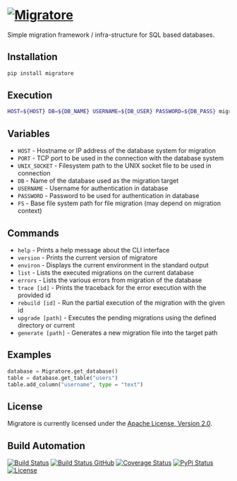 # [![Migratore](res/logo.png)](http://migratore.hive.pt)

Simple migration framework / infra-structure for SQL based databases.

## Installation

```bash
pip install migratore
```

## Execution

```bash
HOST=${HOST} DB=${DB_NAME} USERNAME=${DB_USER} PASSWORD=${DB_PASS} migratore upgrade
```

## Variables

* `HOST` - Hostname or IP address of the database system for migration
* `PORT` - TCP port to be used in the connection with the database system
* `UNIX_SOCKET` - Filesystem path to the UNIX socket file to be used in connection
* `DB` - Name of the database used as the migration target
* `USERNAME` - Username for authentication in database
* `PASSWORD` - Password to be used for authentication in database
* `FS` - Base file system path for file migration (may depend on migration context)

## Commands

* `help` - Prints a help message about the CLI interface
* `version` - Prints the current version of migratore
* `environ` - Displays the current environment in the standard output
* `list` - Lists the executed migrations on the current database
* `errors` - Lists the various errors from migration of the database
* `trace [id]` - Prints the traceback for the error execution with the provided id
* `rebuild [id]` - Run the partial execution of the migration with the given id
* `upgrade [path]` - Executes the pending migrations using the defined directory or current
* `generate [path]` - Generates a new migration file into the target path

## Examples

```python
database = Migratore.get_database()
table = database.get_table("users")
table.add_column("username", type = "text")
```

## License

Migratore is currently licensed under the [Apache License, Version 2.0](http://www.apache.org/licenses/).

## Build Automation

[![Build Status](https://app.travis-ci.com/hivesolutions/migratore.svg?branch=master)](https://travis-ci.com/github/hivesolutions/migratore)
[![Build Status GitHub](https://github.com/hivesolutions/migratore/workflows/Main%20Workflow/badge.svg)](https://github.com/hivesolutions/migratore/actions)
[![Coverage Status](https://coveralls.io/repos/hivesolutions/migratore/badge.svg?branch=master)](https://coveralls.io/r/hivesolutions/migratore?branch=master)
[![PyPi Status](https://img.shields.io/pypi/v/migratore.svg)](https://pypi.python.org/pypi/migratore)
[![License](https://img.shields.io/badge/license-Apache%202.0-blue.svg)](https://www.apache.org/licenses/)
